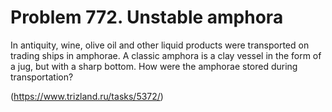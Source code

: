 # Problem 772. Unstable amphora

In antiquity, wine, olive oil and other liquid products were transported on trading ships in amphorae. A classic amphora is a clay vessel in the form of a jug, but with a sharp bottom. How were the amphorae stored during transportation?

(https://www.trizland.ru/tasks/5372/)